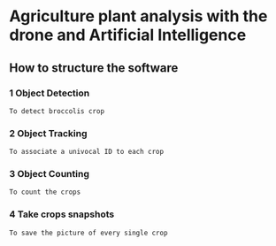 # Agriculture plant analysis with the drone and Artificial Intelligence

## How to structure the software
### 1 Object Detection
    To detect broccolis crop

### 2 Object Tracking
    To associate a univocal ID to each crop

### 3 Object Counting
    To count the crops

### 4 Take crops snapshots
    To save the picture of every single crop
